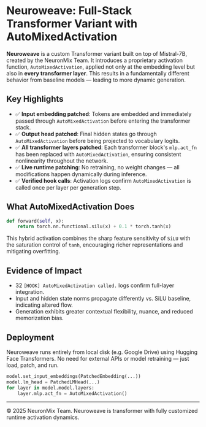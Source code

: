 # Neuroweave: Full-Stack Transformer Variant with AutoMixedActivation

**Neuroweave** is a custom Transformer variant built on top of Mistral-7B, created by the NeuronMix Team. It introduces a proprietary activation function, `AutoMixedActivation`, applied not only at the embedding level but also in **every transformer layer**. This results in a fundamentally different behavior from baseline models — leading to more dynamic generation.

## Key Highlights

- ✅ **Input embedding patched**: Tokens are embedded and immediately passed through `AutoMixedActivation` before entering the transformer stack.
- ✅ **Output head patched**: Final hidden states go through `AutoMixedActivation` before being projected to vocabulary logits.
- ✅ **All transformer layers patched**: Each transformer block's `mlp.act_fn` has been replaced with `AutoMixedActivation`, ensuring consistent nonlinearity throughout the network.
- ✅ **Live runtime patching**: No retraining, no weight changes — all modifications happen dynamically during inference.
- ✅ **Verified hook calls**: Activation logs confirm `AutoMixedActivation` is called once per layer per generation step.

## What AutoMixedActivation Does

```python
def forward(self, x):
    return torch.nn.functional.silu(x) + 0.1 * torch.tanh(x)
```
This hybrid activation combines the sharp feature sensitivity of `SiLU` with the saturation control of `tanh`, encouraging richer representations and mitigating overfitting.

## Evidence of Impact

- 32 `[HOOK] AutoMixedActivation called.` logs confirm full-layer integration.
- Input and hidden state norms propagate differently vs. SiLU baseline, indicating altered flow.
- Generation exhibits greater contextual flexibility, nuance, and reduced memorization bias.

## Deployment

Neuroweave runs entirely from local disk (e.g. Google Drive) using Hugging Face Transformers. No need for external APIs or model retraining — just load, patch, and run.

```python
model.set_input_embeddings(PatchedEmbedding(...))
model.lm_head = PatchedLMHead(...)
for layer in model.model.layers:
    layer.mlp.act_fn = AutoMixedActivation()
```

---

© 2025 NeuronMix Team. Neuroweave is transformer with fully customized runtime activation dynamics.
